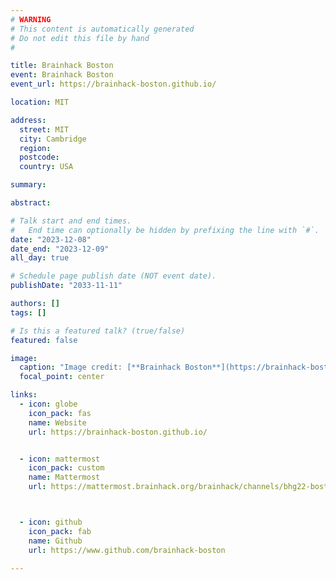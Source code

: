 ```yaml
---
# WARNING
# This content is automatically generated
# Do not edit this file by hand
#

title: Brainhack Boston
event: Brainhack Boston
event_url: https://brainhack-boston.github.io/

location: MIT

address:
  street: MIT
  city: Cambridge
  region: 
  postcode: 
  country: USA

summary: 

abstract: 

# Talk start and end times.
#   End time can optionally be hidden by prefixing the line with `#`.
date: "2023-12-08"
date_end: "2023-12-09"
all_day: true

# Schedule page publish date (NOT event date).
publishDate: "2033-11-11"

authors: []
tags: []

# Is this a featured talk? (true/false)
featured: false

image:
  caption: "Image credit: [**Brainhack Boston**](https://brainhack-boston.github.io/)"
  focal_point: center

links:
  - icon: globe
    icon_pack: fas
    name: Website
    url: https://brainhack-boston.github.io/


  - icon: mattermost
    icon_pack: custom
    name: Mattermost
    url: https://mattermost.brainhack.org/brainhack/channels/bhg22-boston



  - icon: github
    icon_pack: fab
    name: Github
    url: https://www.github.com/brainhack-boston

---
```



